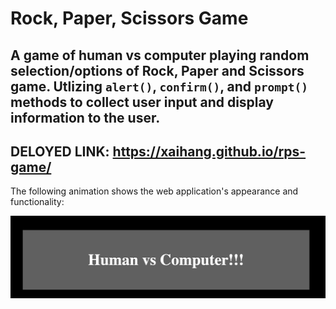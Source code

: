 # Rock, Paper, Scissors Game

## A game of human vs computer playing random selection/options of Rock, Paper and Scissors game. Utlizing `alert()`, `confirm()`, and `prompt()` methods to collect user input and display information to the user.

## DELOYED LINK: https://xaihang.github.io/rps-game/

The following animation shows the web application's appearance and functionality:

![portfolio demo](screenshot.png)